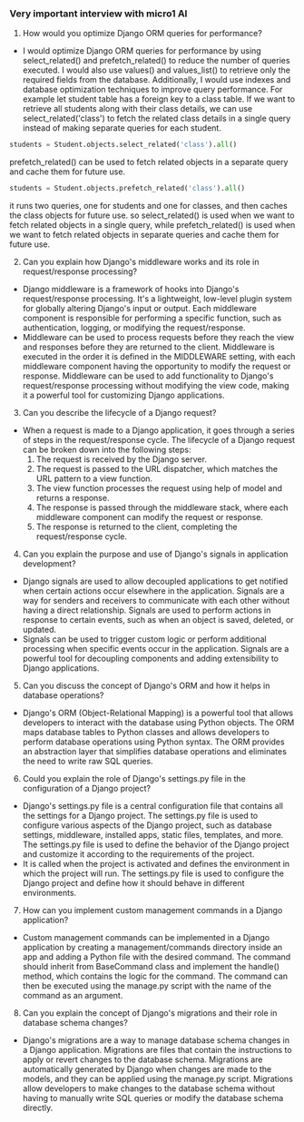 ### Very important interview with micro1 AI

1. How would you optimize Django ORM queries for performance?
- I would optimize Django ORM queries for performance by using select_related() and prefetch_related() to reduce the number of queries executed. I would also use values() and values_list() to retrieve only the required fields from the database. Additionally, I would use indexes and database optimization techniques to improve query performance.
For example let student table has a foreign key to a class table. If we want to retrieve all students along with their class details, we can use select_related('class') to fetch the related class details in a single query instead of making separate queries for each student.

```python
students = Student.objects.select_related('class').all()
```
prefetch_related() can be used to fetch related objects in a separate query and cache them for future use.

```python
students = Student.objects.prefetch_related('class').all()
```
it runs two queries, one for students and one for classes, and then caches the class objects for future use.
so select_related() is used when we want to fetch related objects in a single query, while prefetch_related() is used when we want to fetch related objects in separate queries and cache them for future use.


2. Can you explain how Django's middleware works and its role in request/response processing?
- Django middleware is a framework of hooks into Django's request/response processing. It's a lightweight, low-level plugin system for globally altering Django's input or output. Each middleware component is responsible for performing a specific function, such as authentication, logging, or modifying the request/response. 
- Middleware can be used to process requests before they reach the view and responses before they are returned to the client. Middleware is executed in the order it is defined in the MIDDLEWARE setting, with each middleware component having the opportunity to modify the request or response. Middleware can be used to add functionality to Django's request/response processing without modifying the view code, making it a powerful tool for customizing Django applications.


3. Can you describe the lifecycle of a Django request?

- When a request is made to a Django application, it goes through a series of steps in the request/response cycle. The lifecycle of a Django request can be broken down into the following steps:
    1. The request is received by the Django server.
    2. The request is passed to the URL dispatcher, which matches the URL pattern to a view function.
    3. The view function processes the request using help of model and returns a response.
    4. The response is passed through the middleware stack, where each middleware component can modify the request or response.
    5. The response is returned to the client, completing the request/response cycle.

4. Can you explain the purpose and use of Django's signals in application development?

- Django signals are used to allow decoupled applications to get notified when certain actions occur elsewhere in the application. Signals are a way for senders and receivers to communicate with each other without having a direct relationship. Signals are used to perform actions in response to certain events, such as when an object is saved, deleted, or updated. 
- Signals can be used to trigger custom logic or perform additional processing when specific events occur in the application. Signals are a powerful tool for decoupling components and adding extensibility to Django applications.

5. Can you discuss the concept of Django's ORM and how it helps in database operations?
- Django's ORM (Object-Relational Mapping) is a powerful tool that allows developers to interact with the database using Python objects. The ORM maps database tables to Python classes and allows developers to perform database operations using Python syntax. The ORM provides an abstraction layer that simplifies database operations and eliminates the need to write raw SQL queries.

6. Could you explain the role of Django's settings.py file in the configuration of a Django project?

- Django's settings.py file is a central configuration file that contains all the settings for a Django project. The settings.py file is used to configure various aspects of the Django project, such as database settings, middleware, installed apps, static files, templates, and more. The settings.py file is used to define the behavior of the Django project and customize it according to the requirements of the project.
- It is called when the project is activated and defines the environment in which the project will run. The settings.py file is used to configure the Django project and define how it should behave in different environments.

7. How can you implement custom management commands in a Django application?

- Custom management commands can be implemented in a Django application by creating a management/commands directory inside an app and adding a Python file with the desired command. The command should inherit from BaseCommand class and implement the handle() method, which contains the logic for the command. The command can then be executed using the manage.py script with the name of the command as an argument.

8. Can you explain the concept of Django's migrations and their role in database schema changes?

- Django's migrations are a way to manage database schema changes in a Django application. Migrations are files that contain the instructions to apply or revert changes to the database schema. Migrations are automatically generated by Django when changes are made to the models, and they can be applied using the manage.py script. Migrations allow developers to make changes to the database schema without having to manually write SQL queries or modify the database schema directly.